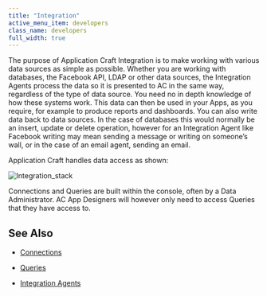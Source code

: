 ```yaml
---
title: "Integration"
active_menu_item: developers
class_name: developers
full_width: true
---
```



The purpose of Application Craft Integration is to make working with various data sources as simple as possible. Whether you are working with databases, the Facebook API, LDAP or other data sources, the Integration Agents process the data so it is presented to AC in the same way, regardless of the type of data source. You need no in depth knowledge of how these systems work. This data can then be used in your Apps, as you require, for example to produce reports and dashboards. You can also write data back to data sources. In the case of databases this would normally be an insert, update or delete operation, however for an Integration Agent like Facebook writing may mean sending a message or writing on someone’s wall, or in the case of an email agent, sending an email.

Application Craft handles data access as shown:

![Integration\_stack](/img/docs/integration_stack.png)

Connections and Queries are built within the console, often by a Data Administrator. AC App Designers will however only need to access Queries that they have access to.

## **See Also**

 - [Connections](../../connections/)

 - [Queries](../../queries/)

 - [Integration Agents](integration-agents/)

